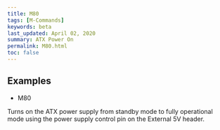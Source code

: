 ```yaml
---
title: M80
tags: [M-Commands] 
keywords: beta 
last_updated: April 02, 2020 
summary: ATX Power On 
permalink: M80.html
toc: false 
---
```



## Examples

* M80

Turns on the ATX power supply from standby mode to fully operational mode using the power supply control pin on the External 5V header.

